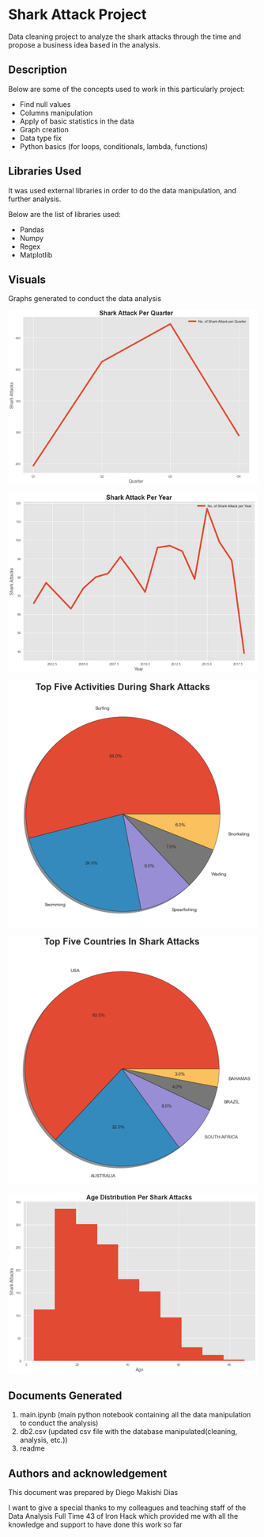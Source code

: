 # Shark Attack Project

Data cleaning project to analyze the shark attacks through the time and propose a business idea based in the analysis.



## Description

Below are some of the concepts used to work in this particularly project:

* Find null values
* Columns manipulation
* Apply of basic statistics in the data
* Graph creation
* Data type fix
* Python basics (for loops, conditionals, lambda, functions)



## Libraries Used

It was used external libraries in order to do the data manipulation, and further analysis. 

Below are the list of libraries used:

* Pandas
* Numpy
* Regex
* Matplotlib



## Visuals

Graphs generated to conduct the data analysis

![image-20210126094718753](README.assets/image-20210126094718753.png)



![image-20210126094946704](README.assets/image-20210126094946704.png)



![image-20210126095502500](README.assets/image-20210126095502500.png)



![image-20210126095541308](README.assets/image-20210126095541308.png)

![image-20210126095645557](README.assets/image-20210126095645557.png)



## Documents Generated

1. main.ipynb (main python notebook containing all the data manipulation to conduct the analysis)
2. db2.csv (updated csv file with the database manipulated(cleaning, analysis, etc.))
3. readme



## Authors and acknowledgement

This document was prepared by Diego Makishi Dias

I want to give a special thanks to my colleagues and teaching staff of the Data Analysis Full Time 43 of Iron Hack which provided me with all the knowledge and support to have done this work so far